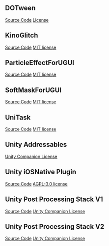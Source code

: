## DOTween
<div class="grid">
    <a href="https://github.com/Demigiant/dotween" target="_blank">Source Code</a>
    <a href="http://dotween.demigiant.com/license.php" target="_blank">License</a>
</div>

## KinoGlitch
<div class="grid">
    <a href="https://github.com/keijiro/KinoGlitch" target="_blank">Source Code</a>
    <a href="https://github.com/keijiro/KinoGlitch#license" target="_blank">MIT license</a>
</div>

## ParticleEffectForUGUI
<div class="grid">
    <a href="https://github.com/mob-sakai/ParticleEffectForUGUI" target="_blank">Source Code</a>
    <a href="https://github.com/mob-sakai/ParticleEffectForUGUI#MIT-1-ov-file" target="_blank">MIT license</a>
</div>

## SoftMaskForUGUI
<div class="grid">
    <a href="https://github.com/mob-sakai/SoftMaskForUGUI" target="_blank">Source Code</a>
    <a href="https://github.com/mob-sakai/SoftMaskForUGUI?tab=MIT-1-ov-file#readme" target="_blank">MIT license</a>
</div>

## UniTask
<div class="grid">
    <a href="https://github.com/Cysharp/UniTask" target="_blank">Source Code</a>
    <a href="https://github.com/Cysharp/UniTask#MIT-1-ov-file" target="_blank">MIT license</a>
</div>

## Unity Addressables
[Unity Companion License](http://www.unity3d.com/legal/licenses/Unity_Companion_License)

## Unity iOSNative Plugin
<div class="grid">
    <a href="https://github.com/Aaron8052/Unity-iOSNative-Plugin" target="_blank">Source Code</a>
    <a href="https://github.com/Aaron8052/Unity-iOSNative-Plugin/tree/main#AGPL-3.0-1-ov-file" target="_blank">AGPL-3.0 license</a>
</div>

## Unity Post Processing Stack V1
<div class="grid">
    <a href="https://github.com/Unity-Technologies/PostProcessing/tree/v1" target="_blank">Source Code</a>
    <a href="http://www.unity3d.com/legal/licenses/Unity_Companion_License" target="_blank">Unity Companion License</a>
</div>

## Unity Post Processing Stack V2
<div class="grid">
    <a href="https://github.com/Unity-Technologies/Graphics/tree/master/com.unity.postprocessing" target="_blank">Source Code</a>
    <a href="http://www.unity3d.com/legal/licenses/Unity_Companion_License" target="_blank">Unity Companion License</a>
</div>
